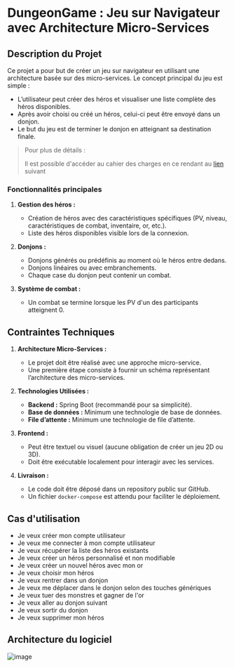 # DungeonGame : Jeu sur Navigateur avec Architecture Micro-Services

## Description du Projet

Ce projet a pour but de créer un jeu sur navigateur en utilisant une architecture basée sur des micro-services. Le concept principal du jeu est simple : 

- L’utilisateur peut créer des héros et visualiser une liste complète des héros disponibles.
- Après avoir choisi ou créé un héros, celui-ci peut être envoyé dans un donjon.
- Le but du jeu est de terminer le donjon en atteignant sa destination finale.

> Pour plus de détails :
>
> Il est possible d'accéder au cahier des charges en ce rendant au [lien](https://docs.google.com/document/d/1Eci92m6q-oKlKMv--bAx6Pk5aolsxWc57Y1MMQFHlyA/edit?tab=t.0) suivant
> 
### Fonctionnalités principales

1. **Gestion des héros :**
   - Création de héros avec des caractéristiques spécifiques (PV, niveau, caractéristiques de combat, inventaire, or, etc.).
   - Liste des héros disponibles visible lors de la connexion.

2. **Donjons :**
   - Donjons générés ou prédéfinis au moment où le héros entre dedans.
   - Donjons linéaires ou avec embranchements.
   - Chaque case du donjon peut contenir un combat.

3. **Système de combat :**
   - Un combat se termine lorsque les PV d'un des participants atteignent 0.

## Contraintes Techniques

1. **Architecture Micro-Services :**
   - Le projet doit être réalisé avec une approche micro-service.
   - Une première étape consiste à fournir un schéma représentant l’architecture des micro-services.

2. **Technologies Utilisées :**
   - **Backend :** Spring Boot (recommandé pour sa simplicité).
   - **Base de données :** Minimum une technologie de base de données.
   - **File d’attente :** Minimum une technologie de file d’attente.

3. **Frontend :**
   - Peut être textuel ou visuel (aucune obligation de créer un jeu 2D ou 3D).
   - Doit être exécutable localement pour interagir avec les services.

4. **Livraison :**
   - Le code doit être déposé dans un repository public sur GitHub.
   - Un fichier `docker-compose` est attendu pour faciliter le déploiement.

## Cas d'utilisation

- Je veux créer mon compte utilisateur
- Je veux me connecter à mon compte utilisateur
- Je veux récupérer la liste des héros existants
- Je veux créer un héros personnalisé et non modifiable
- Je veux créer un nouvel héros avec mon or
- Je veux choisir mon héros
- Je veux rentrer dans un donjon
- Je veux me déplacer dans le donjon selon des touches génériques
- Je veux tuer des monstres et gagner de l'or
- Je veux aller au donjon suivant
- Je veux sortir du donjon
- Je veux supprimer mon héros

## Architecture du logiciel

![image](https://github.com/user-attachments/assets/55f33aeb-f378-45dd-9864-e48cd9e8edc2)






